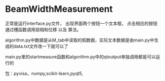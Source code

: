 # BeamWidthMeasurement
正常是运行interface.py文件，
出现界面两个按钮一个文本框，
点击相应的按钮通过槽函数调用锁相和位移 以及 算法。

algorithm.py中数据是从M_tab中读取的假数据，实际文本数据是由main.py中生成的data.txt文件改一下就可以了

main.py里的startmeasure函数和algorithm.py中的qtoutput单独调用都是可以运行的

包：pyvisa，numpy,scikit-learn,pyqt5,
